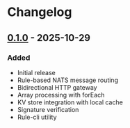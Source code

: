# Changelog

## [0.1.0] - 2025-10-29

### Added
- Initial release
- Rule-based NATS message routing
- Bidirectional HTTP gateway
- Array processing with forEach
- KV store integration with local cache
- Signature verification
- Rule-cli utility

[0.1.0]: https://github.com/skeeeon/rule-router/releases/tag/v0.1.0
